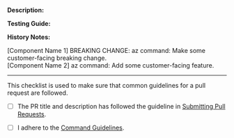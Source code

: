 **Description<!--Mandatory-->:**  
<!--Why this PR? What is changed? What is the effect? etc. A high-quality description can accelerate the review process.-->

**Testing Guide:**  
<!--Example commands with explanations.-->

**History Notes:**  
<!--If your PR is not customer facing, use {Component Name} in the PR title. Otherwise, use [Component Name] to allow our pipeline to add the title as a history note. If you need multiple history notes or would like to overwrite the note from the PR title, please fill in the following templates.-->

[Component Name 1] BREAKING CHANGE: az command: Make some customer-facing breaking change.  
[Component Name 2] az command: Add some customer-facing feature.

---

This checklist is used to make sure that common guidelines for a pull request are followed.

- [ ] The PR title and description has followed the guideline in [Submitting Pull Requests](https://github.com/Azure/azure-cli/tree/dev/doc/authoring_command_modules#submitting-pull-requests).

- [ ] I adhere to the [Command Guidelines](https://github.com/Azure/azure-cli/blob/dev/doc/command_guidelines.md).
